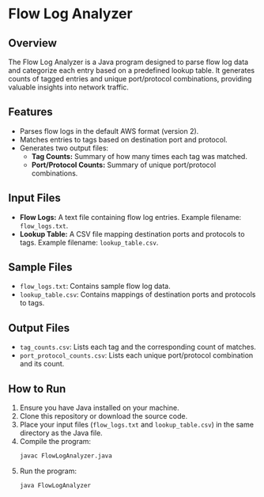 
# Flow Log Analyzer

## Overview
The Flow Log Analyzer is a Java program designed to parse flow log data and categorize each entry based on a predefined lookup table. It generates counts of tagged entries and unique port/protocol combinations, providing valuable insights into network traffic.

## Features
- Parses flow logs in the default AWS format (version 2).
- Matches entries to tags based on destination port and protocol.
- Generates two output files:
  - **Tag Counts:** Summary of how many times each tag was matched.
  - **Port/Protocol Counts:** Summary of unique port/protocol combinations.

## Input Files
- **Flow Logs:** A text file containing flow log entries. Example filename: `flow_logs.txt`.
- **Lookup Table:** A CSV file mapping destination ports and protocols to tags. Example filename: `lookup_table.csv`.

## Sample Files
- `flow_logs.txt`: Contains sample flow log data.
- `lookup_table.csv`: Contains mappings of destination ports and protocols to tags.

## Output Files
- `tag_counts.csv`: Lists each tag and the corresponding count of matches.
- `port_protocol_counts.csv`: Lists each unique port/protocol combination and its count.

## How to Run
1. Ensure you have Java installed on your machine.
2. Clone this repository or download the source code.
3. Place your input files (`flow_logs.txt` and `lookup_table.csv`) in the same directory as the Java file.
4. Compile the program:
   ```bash
   javac FlowLogAnalyzer.java
5. Run the program:
   ```bash
   java FlowLogAnalyzer
   

